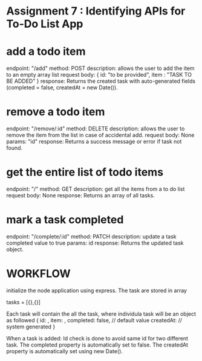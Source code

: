 # Assignment 7 : Identifying APIs for To-Do List App

# add a todo item
endpoint: "/add"
method: POST
description: allows the user to add the item to an empty array list
request body: {
    id: "to be provided",
    item : "TASK TO BE ADDED"
    }
response: Returns the created task with auto-generated fields (completed = false, createdAt = new Date()).


# remove a todo item
endpoint: "/remove/:id"
method: DELETE
description: allows the user to remove the item from the list in case of accidental add.
request body: None
params: "id"
response: Returns a success message or error if task not found.


# get the entire list of todo items
endpoint: "/"
method: GET
description: get all the items from a to do list
request body: None
response: Returns an array of all tasks.


# mark a task completed
endpoint: "/complete/:id"
method: PATCH
description: update a task completed value to true
params: id
response: Returns the updated task object.


# WORKFLOW
initialize the node application using express. The task are stored in array

tasks = [{},{}]

Each task will contain the all the task, where individula task will be an object as followed 
{
    id: <unique identifier>,
    item: <task description>,
    completed: false,       // default value
    createdAt: <timestamp>   // system generated
}

When a task is added:
    Id check is done to avoid same id for two different task.
    The completed property is automatically set to false.
    The createdAt property is automatically set using new Date().

